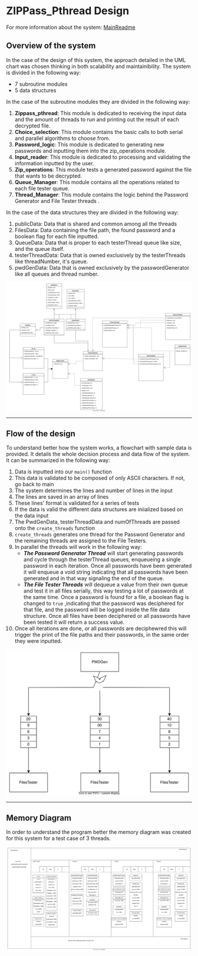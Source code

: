 # ZIPPass_Pthread Design

For more information about the system: [MainReadme](../README.md)

## Overview of the system
In the case of the design of this system, the approach detailed in the UML chart was chosen thinking in both scalability and maintainibility. The system is divided in the following way: 
* 7 subroutine modules
* 5 data structures

In the case of the subroutine modules they are divided in the following way: 
1. **Zippass_pthread**: This module is dedicated to receiving the input data and the amount of threads to run and printing out the result of each decrypted file.
2. **Choice_selection**: This module contains the basic calls to both serial and parallel algorithms to choose from.
3. **Password_logic**: This module is dedicated to generating new passwords and inputting them into the zip_operations module.
4. **Input_reader**: This module is dedicated to processing and validating the information inputted by the user.
5. **Zip_operations**: This module tests a generated password against the file that wants to be decrypted.
6. **Queue_Manager**: This module contains all the operations related to each file tester queue.
7. **Thread_Manager**: This module contains the logic behind the Password Generator and File Tester threads .

In the case of the data structures they are divided in the following way: 
1. publicData: Data that is shared and common among all the threads
2. FilesData: Data containing the file path, the found password and a boolean flag for each file inputted.
3. QueueData: Data that is proper to each testerThread queue like size, and the queue itself.
4. testerThreadData: Data that is owned exclusively by the testerThreads like threadNumber, it's queue.
5. pwdGenData: Data that is owned exclusively by the passwordGenerator like all queues and thread number.

![Overview of The System](UML_overview.drawio.svg)

------------
## Flow of the design
To understand better how the system works, a flowchart with sample data is provided. It details the whole decision process and data flow of the system. It can be summarized in the following way:
1. Data is inputted into our `main()` function
2. This data is validated to be composed of only ASCII characters. If not, go back to main
3. The system determines the lines and number of lines in the input
4. The lines are saved in an array of lines
5. These lines' format is validated for a series of tests
6. If the data is valid the different data structures are iniialized based on the data input
7. The PwdGenData, testerThreadData and numOfThreads are passed onto the `create_threads` function
8. `create_threads` generates one thread for the Password Generator and the remaining threads are assigned to the File Testers.
9. In parallel the threads will work in the following way:
    * ***The Password Generator Thread*** will start generating passwords and cycle through the testerThread queues, enqueueing a single password in each iteration. Once all passwords have been generated it will enqueue a void string indicating that all passwords have been generated and in that way signaling the end of the queue.
    * ***The File Tester Threads*** will dequeue a value from their own queue and test it in all files serially, this way testing a lot of passwords at the same time. Once a password is found for a file, a boolean flag is changed to `true` ,indicating that the password was deciphered for that file, and the password will be logged inside the file data structure. Once all files have been deciphered or all passwords have been tested it will return a success value.
10. Once all iterations are done, or all passwords are deciphewred this will trigger the print of the file paths and their passwords, in the same order they were inputted.

  ![Function Diagram](Basic_Functionality.svg)

--------------------------
## Memory Diagram

In order to understand the program better the memory diagram was created for this system for a test case of 3 threads.

![Memory Trace](MemRastreo.drawio.svg)

